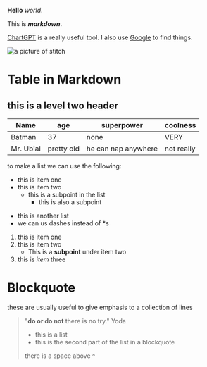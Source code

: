 **Hello** _world_.

This is **_markdown_**.

[ChartGPT](https://chat.openai.com) is a really useful tool. I also use [Google](https://www.google.com) to find things.

![a picture of stitch](https://figpin.com/cdn/shop/products/Stitch_472pin.png?v=1679094170)

# Table in Markdown

## this is a level two header
Name   |   age   | superpower |  coolness
---    | ---     | ---        |----
Batman | 37      |  none      | VERY
Mr. Ubial| pretty old | he can nap anywhere | not really

to make a list we can use the following:

* this is item one 
* this is item two  
    * this is a subpoint in the list 
        * this is also a subpoint 

- this is another list 
- we can us dashes instead of *s

1. this is item one 
2. this is item two 
    * This is a **subpoint** under item two
4. this is _item_ three

# Blockquote

these are usually useful to give emphasis to a collection of lines 

> "**do or do not** there is no try." 
> Yoda 
> * this is a list
> * this is the second part of the list in a blockquote
> 
> there is a space above ^